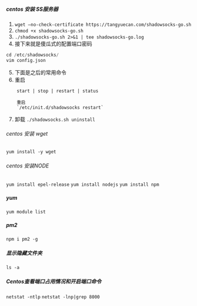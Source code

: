 ##### centos 安装 SS服务器

1. `wget –no-check-certificate https://tangyuecan.com/shadowsocks-go.sh`
2. `chmod +x shadowsocks-go.sh`
3. `./shadowsocks-go.sh 2>&1 | tee shadowsocks-go.log`
4. 接下来就是傻瓜式的配置端口密码
```s
cd /etc/shadowsocks/
vim config.json
```
5. 下面是之后的常用命令
6. 重启
```
    start | stop | restart | status
    
    重启
    `/etc/init.d/shadowsocks restart`
```
7. 卸载 `./shadowsocks.sh uninstall`

###### centos 安装 wget

`yum install -y wget`

###### centos 安装NODE

`yum install epel-release`
`yum install nodejs`
`yum install npm`

##### yum

`yum module list`

##### pm2

`npm i pm2 -g`

##### 显示隐藏文件夹

`ls -a`

##### Centos查看端口占用情况和开启端口命令

`netstat -ntlp`
`netstat -lnp|grep 8000`
